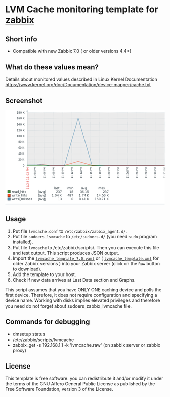 # LVM Cache monitoring template for [zabbix](https://github.com/zabbix/zabbix)
## Short info
 - Compatible with new Zabbix 7.0 ( or older versions 4.4+)

## What do these values mean?
 Details about monitored values described in Linux Kernel Documentation https://www.kernel.org/doc/Documentation/device-mapper/cache.txt

## Screenshot
![](zabbix_lvm_cache.png )

## Usage
1. Put file `lvmcache.conf` to `/etc/zabbix/zabbix_agent.d/`.
2. Put file `sudoers_lvmcache` to `/etc/sudoers.d/` (you need `sudo` program installed).
3. Put file `lvmcache` to /etc/zabbix/scripts/. Then you can execute this file and test output. This script produces JSON output.
4. Import the
   [`lvmcache_template_7.0.yaml`](lvmcache_template_7.0.yaml) or ( [`lvmcache_template.xml`](lvmcache_template.xml) for older Zabbix versions ) into your Zabbix server (click on the `Raw` button to download).
5. Add the template to your host.
6. Check if new data arrives at Last Data section and Graphs.


This script assumes that you have ONLY ONE  caching device and polls the first device. Therefore, it does not require configuration and specifying a device name.
Working with disks implies elevated privileges and therefore you need do not forget about sudoers_zabbix_lvmcache file.



## Commands for debugging
 - dmsetup status
 - /etc/zabbix/scripts/lvmcache
 - zabbix_get -s  192.168.1.1 -k 'lvmcache.raw' (on zabbix server or zabbix proxy)


## License
This template is free software: you can redistribute it and/or modify it under
the terms of the GNU Affero General Public License as published by the Free
Software Foundation, version 3 of the License.
